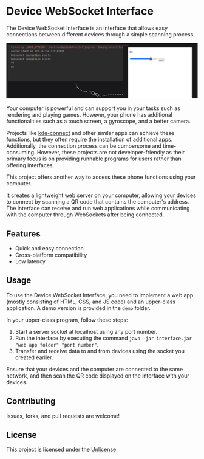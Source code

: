 # Device WebSocket Interface

The Device WebSocket Interface is an interface that allows easy connections between different devices through a simple scanning process.

![Device WebSocket Interface](title.png)

Your computer is powerful and can support you in your tasks such as rendering and playing games. However, your phone has additional functionalities such as a touch screen, a gyroscope, and a better camera.

Projects like [kde-connect](https://github.com/KDE/kdeconnect-kde) and other similar apps can achieve these functions, but they often require the installation of additional apps. Additionally, the connection process can be cumbersome and time-consuming. However, these projects are not developer-friendly as their primary focus is on providing runnable programs for users rather than offering interfaces.

This project offers another way to access these phone functions using your computer.

It creates a lightweight web server on your computer, allowing your devices to connect by scanning a QR code that contains the computer's address. The interface can receive and run web applications while communicating with the computer through WebSockets after being connected.

## Features

- Quick and easy connection
- Cross-platform compatibility
- Low latency

## Usage

To use the Device WebSocket Interface, you need to implement a web app (mostly consisting of HTML, CSS, and JS code) and an upper-class application. A demo version is provided in the `demo` folder.

In your upper-class program, follow these steps:
1. Start a server socket at localhost using any port number.
2. Run the interface by executing the command `java -jar interface.jar "web app folder" "port number"`.
3. Transfer and receive data to and from devices using the socket you created earlier.

Ensure that your devices and the computer are connected to the same network, and then scan the QR code displayed on the interface with your devices.

## Contributing

Issues, forks, and pull requests are welcome!

## License

This project is licensed under the [Unlicense](LICENSE).
